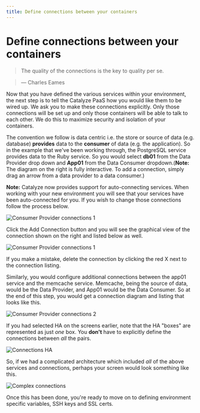 ```yaml
---
title: Define connections between your containers
---
```


# Define connections between your containers

> The quality of the connections is the key to quality per se.

> — Charles Eames

Now that you have defined the various services within your environment, the next step is to tell the Catalyze PaaS how you would like them to be wired up. We ask you to make these connections explicitly. Only those connections will be set up and only those containers will be able to talk to each other. We do this to maximize security and isolation of your containers.

The convention we follow is data centric i.e. the store or source of data (e.g. database) **provides** data to the **consumer** of data (e.g. the application). So in the example that we've been working through, the PostgreSQL service provides data to the Ruby service. So you would select **db01** from the Data Provider drop down and **App01** from the Data Consumer dropdown.(**Note:** The diagram on the right is fully interactive. To add a connection, simply drag an arrow from a data provider to a data consumer.)

**Note:** Catalyze now provides support for auto-connecting services. When working with your new environment you will see that your services have been auto-connected for you. If you wish to change those connections follow the process below.

![Consumer Provider connections 1](http://cdn2.dropmark.com/45280/16a606818be74b31d8854a79e232f4927ef3dbe1/db_connection-dropdown.png)

Click the Add Connection button and you will see the graphical view of the connection shown on the right and listed below as well.

![Consumer Provider connections 1](http://cdn2.dropmark.com/45280/b74f08cecf384d7862ba60f5326d7a4fa5cfff65/db_first-connection.png)

If you make a mistake, delete the connection by clicking the red X next to the connection listing.

Similarly, you would configure additional connections between the app01 service and the memcache service. Memcache, being the source of data, would be the Data Provider, and App01 would be the Data Consumer. So at the end of this step, you would get a connection diagram and listing that looks like this.


![Consumer Provider connections 2](http://cdn2.dropmark.com/45280/0d03b4064d809cf32a9dd703c99e23eb12acba0c/db_second-connection.png)

If you had selected HA on the screens earlier, note that the HA "boxes" are represented as just *one* box. You **don't** have to explicitly define the connections between *all* the pairs.

![Connections HA](http://cdn2.dropmark.com/45280/b559ab282f8d84ddbd266010db041554652274a3/db_thrid-connection.png)

So, if we had a complicated architecture which included *all* of the above services and connections, perhaps your screen would look something like this.

![Complex connections](http://cdn2.dropmark.com/45280/4a728c2da96a9b58549fc573584aed123e6f2f6c/db_fourth-connection.png)

Once this has been done, you're ready to move on to defining environment specific variables, SSH keys and SSL certs.

